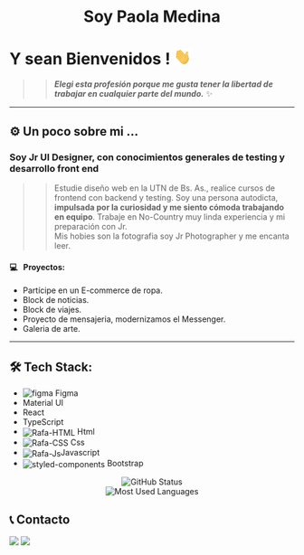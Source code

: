 <h1 align="center">Soy Paola Medina</h1>
<h1 align="left">Y sean Bienvenidos ! <img src="https://raw.githubusercontent.com/ABSphreak/ABSphreak/master/gifs/Hi.gif" width="30px"></h1>

>>**_Elegi esta profesión porque me gusta tener la libertad de trabajar en cualquier parte del mundo._**   :sparkles:


***
## ⚙️ Un poco sobre mi ...
### Soy Jr UI Designer, con conocimientos generales de testing y desarrollo front end
>>Estudie diseño web en la UTN de Bs. As., realice cursos de frontend con backend y testing. Soy una persona autodicta, **impulsada por la curiosidad y me siento cómoda trabajando en equipo**. Trabaje en No-Country muy linda experiencia y mi preparación con Jr. <br>
>Mis hobies son la fotografia soy Jr Photographer y me encanta leer.  

<h4>💻 &#160 Proyectos: </h4>
<ul>
<li> Partícipe en un E-commerce de ropa.</li>
<li> Block de noticias.</li>
<li> Block de viajes.</li>
<li> Proyecto de mensajeria, modernizamos el  Messenger.</li>
<li> Galeria de arte.</li>
</ul>


***
## 🛠 Tech Stack:
<ul>
<li>  <img src="https://www.vectorlogo.zone/logos/figma/figma-icon.svg" alt="figma" width="30" height="25"/> Figma</li>
<li> Material UI</li>
<li> React</li>
<li> TypeScript </li>
<li><img align="center" alt="Rafa-HTML" height="25" width="30" src="https://user-images.githubusercontent.com/52223033/153649850-5e9211a9-d0cc-4c2a-9ab0-804f269e68ed.png">  Html  </li>
<li> <img align="center" alt="Rafa-CSS" height="25" width="30" src="https://user-images.githubusercontent.com/52223033/153649699-8f87e745-ab3a-4018-ab30-39aa536a100f.png">  Css  </li>
<li> <img align="center" alt="Rafa-Js" height="30" width="30" src="https://user-images.githubusercontent.com/52223033/153652622-15734c8b-afd6-4834-9af9-6f7e507529ad.png">Javascript </li>
<li> <img align="center" alt="styled-components" height="25" width="25" src="https://user-images.githubusercontent.com/52223033/153650054-adf6126f-98b0-47fd-952e-b99627de0807.png"> Bootstrap</li>
</ul>


  
 <p align="center">
<img src="https://github-readme-stats.vercel.app/api?username=paodesign&count_private=true&show_icons=true&theme=great-gatsby" alt="GitHub Status"/><br>
<img width="492px" src = "https://github-readme-stats.vercel.app/api/top-langs/?username=paodesign&show_icons=true&layout=compact&theme=great-gatsby" alt="Most Used Languages">
</p>

<div>
  
 
</div>
  
## :telephone_receiver: Contacto
<a href="https://www.linkedin.com/in/paola-medina-58bb76186/" target="_blank"><img lign="center" width="95px"  src="https://img.shields.io/badge/LinkedIn-%230077B5.svg?&style=flat-square&logo=linkedin&logoColor=white" target="_blank"></a>
<a href="paaaomedina@gmail.com" target="_blank"><img lign="center" width="75px"  src="https://img.shields.io/badge/-Gmail-c14438?style=flat-square&logo=Gmail&logoColor=white"/></a>













